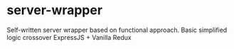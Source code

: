 # server-wrapper
Self-written server wrapper based on functional approach.
Basic simplified logic crossover ExpressJS + Vanilla Redux
